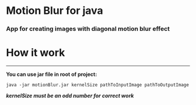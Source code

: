 # Motion Blur for java
### App for creating images with diagonal motion blur effect
# How it work
---
**You can use jar file in root of project:**

    java -jar motionBlur.jar kernelSize pathToInputImage pathToOutputImage

***kernelSize must be an odd number for correct work***
